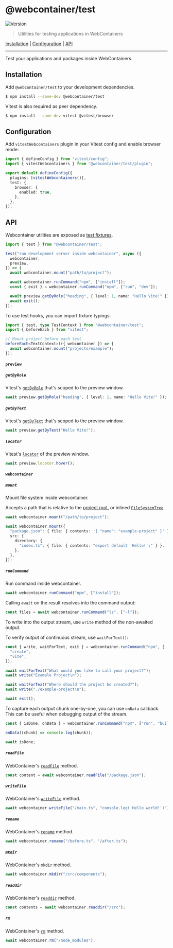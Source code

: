 # @webcontainer/test

[![Version][version-badge]][npm-url]

> Utilities for testing applications in WebContainers

[Installation](#installation) | [Configuration](#configuration) | [API](#api)

---

Test your applications and packages inside WebContainers.

## Installation

Add `@webcontainer/test` to your development dependencies.

```sh
$ npm install --save-dev @webcontainer/test
```

Vitest is also required as peer dependency.

```sh
$ npm install --save-dev vitest @vitest/browser
```

## Configuration

Add `vitestWebcontainers` plugin in your Vitest config and enable browser mode:

```ts
import { defineConfig } from "vitest/config";
import { vitestWebcontainers } from "@webcontainer/test/plugin";

export default defineConfig({
  plugins: [vitestWebcontainers()],
  test: {
    browser: {
      enabled: true,
    },
  },
});
```

## API

Webcontainer utilities are exposed as [test fixtures](https://vitest.dev/guide/test-context.html#test-extend).

```ts
import { test } from "@webcontainer/test";

test("run development server inside webcontainer", async ({
  webcontainer,
  preview,
}) => {
  await webcontainer.mount("path/to/project");

  await webcontainer.runCommand("npm", ["install"]);
  const { exit } = webcontainer.runCommand("npm", ["run", "dev"]);

  await preview.getByRole("heading", { level: 1, name: "Hello Vite!" });
  await exit();
});
```

To use test hooks, you can import fixture typings:

```ts
import { test, type TestContext } from "@webcontainer/test";
import { beforeEach } from "vitest";

// Mount project before each test
beforeEach<TextContext>(({ webcontainer }) => {
  await webcontainer.mount("projects/example");
});
```

#### `preview`

##### `getByRole`

Vitest's [`getByRole`](https://vitest.dev/guide/browser/locators.html#getbyrole) that's scoped to the preview window.

```ts
await preview.getByRole("heading", { level: 1, name: "Hello Vite!" });
```

##### `getByText`

Vitest's [`getByText`](https://vitest.dev/guide/browser/locators.html#getbytext) that's scoped to the preview window.

```ts
await preview.getByText("Hello Vite!");
```

##### `locator`

Vitest's [`locator`](https://vitest.dev/guide/browser/locators.html) of the preview window.

```ts
await preview.locator.hover();
```

#### `webcontainer`

##### `mount`

Mount file system inside webcontainer.

Accepts a path that is relative to the [project root](https://vitest.dev/config/#root), or inlined [`FileSystemTree`](https://webcontainers.io/api#filesystemtree).

```ts
await webcontainer.mount("/path/to/project");

await webcontainer.mount({
  "package.json": { file: { contents: '{ "name": "example-project" }' } },
  src: {
    directory: {
      "index.ts": { file: { contents: "export default 'Hello!';" } },
    },
  },
});
```

##### `runCommand`

Run command inside webcontainer.

```ts
await webcontainer.runCommand("npm", ["install"]);
```

Calling `await` on the result resolves into the command output:

```ts
const files = await webcontainer.runCommand("ls", ["-l"]);
```

To write into the output stream, use `write` method of the non-awaited output.

To verify output of continuous stream, use `waitForText()`:

```ts
const { write, waitForText, exit } = webcontainer.runCommand("npm", [
  "create",
  "vite",
]);

await waitForText("What would you like to call your project?");
await write("Example Project\n");

await waitForText("Where should the project be created?");
await write("./example-project\n");

await exit();
```

To capture each output chunk one-by-one, you can use `onData` callback.
This can be useful when debugging output of the stream.

```ts
const { isDone, onData } = webcontainer.runCommand("npm", ["run", "build"]);

onData((chunk) => console.log(chunk));

await isDone;
```

##### `readFile`

WebContainer's [`readFile`](https://webcontainers.io/guides/working-with-the-file-system#readfile) method.

```ts
const content = await webcontainer.readFile("/package.json");
```

##### `writeFile`

WebContainer's [`writeFile`](https://webcontainers.io/guides/working-with-the-file-system#writefile) method.

```ts
await webcontainer.writeFile("/main.ts", "console.log('Hello world!')");
```

##### `rename`

WebContainer's [`rename`](https://webcontainers.io/guides/working-with-the-file-system#rename) method.

```ts
await webcontainer.rename("/before.ts", "/after.ts");
```

##### `mkdir`

WebContainer's [`mkdir`](https://webcontainers.io/guides/working-with-the-file-system#mkdir) method.

```ts
await webcontainer.mkdir("/src/components");
```

##### `readdir`

WebContainer's [`readdir`](https://webcontainers.io/guides/working-with-the-file-system#readdir) method.

```ts
const contents = await webcontainer.readdir("/src");
```

##### `rm`

WebContainer's [`rm`](https://webcontainers.io/guides/working-with-the-file-system#rm) method.

```ts
await webcontainer.rm("/node_modules");
```

[version-badge]: https://img.shields.io/npm/v/@webcontainer/test
[npm-url]: https://www.npmjs.com/package/@webcontainer/test
